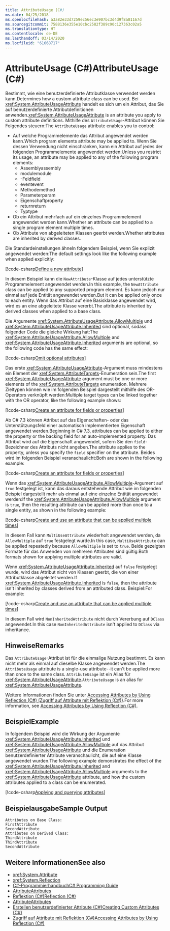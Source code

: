 ```yaml
---
title: AttributeUsage (C#)
ms.date: 04/25/2018
ms.openlocfilehash: a3a82e33d7259ec56ec3e907bc3d4d9f8a01167d
ms.sourcegitcommit: 7588136e355e10cbc2582f389c90c127363c02a5
ms.translationtype: HT
ms.contentlocale: de-DE
ms.lasthandoff: 03/14/2020
ms.locfileid: "61668717"
---
```

# <a name="attributeusage-c"></a><span data-ttu-id="a058a-102">AttributeUsage (C#)</span><span class="sxs-lookup"><span data-stu-id="a058a-102">AttributeUsage (C#)</span></span>

<span data-ttu-id="a058a-103">Bestimmt, wie eine benutzerdefinierte Attributklasse verwendet werden kann.</span><span class="sxs-lookup"><span data-stu-id="a058a-103">Determines how a custom attribute class can be used.</span></span> <span data-ttu-id="a058a-104">Bei <xref:System.AttributeUsageAttribute> handelt es sich um ein Attribut, das Sie auf benutzerdefinierte Attributdefinitionen anwenden.</span><span class="sxs-lookup"><span data-stu-id="a058a-104"><xref:System.AttributeUsageAttribute> is an attribute you apply to custom attribute definitions.</span></span> <span data-ttu-id="a058a-105">Mithilfe des `AttributeUsage`-Attribut können Sie Folgendes steuern:</span><span class="sxs-lookup"><span data-stu-id="a058a-105">The `AttributeUsage` attribute enables you to control:</span></span>

- <span data-ttu-id="a058a-106">Auf welche Programmelemente das Attribut angewendet werden kann.</span><span class="sxs-lookup"><span data-stu-id="a058a-106">Which program elements attribute may be applied to.</span></span> <span data-ttu-id="a058a-107">Wenn Sie dessen Verwendung nicht einschränken, kann ein Attribut auf jedes der folgenden Programmelemente angewendet werden:</span><span class="sxs-lookup"><span data-stu-id="a058a-107">Unless you restrict its usage, an attribute may be applied to any of the following program elements:</span></span>
  - <span data-ttu-id="a058a-108">Assembly</span><span class="sxs-lookup"><span data-stu-id="a058a-108">assembly</span></span>
  - <span data-ttu-id="a058a-109">module</span><span class="sxs-lookup"><span data-stu-id="a058a-109">module</span></span>
  - <span data-ttu-id="a058a-110">-Feld</span><span class="sxs-lookup"><span data-stu-id="a058a-110">field</span></span>
  - <span data-ttu-id="a058a-111">event</span><span class="sxs-lookup"><span data-stu-id="a058a-111">event</span></span>
  - <span data-ttu-id="a058a-112">Methode</span><span class="sxs-lookup"><span data-stu-id="a058a-112">method</span></span>
  - <span data-ttu-id="a058a-113">Parameter</span><span class="sxs-lookup"><span data-stu-id="a058a-113">param</span></span>
  - <span data-ttu-id="a058a-114">Eigenschaft</span><span class="sxs-lookup"><span data-stu-id="a058a-114">property</span></span>
  - <span data-ttu-id="a058a-115">return</span><span class="sxs-lookup"><span data-stu-id="a058a-115">return</span></span>
  - <span data-ttu-id="a058a-116">Typ</span><span class="sxs-lookup"><span data-stu-id="a058a-116">type</span></span>
- <span data-ttu-id="a058a-117">Ob ein Attribut mehrfach auf ein einzelnes Programmelement angewendet werden kann.</span><span class="sxs-lookup"><span data-stu-id="a058a-117">Whether an attribute can be applied to a single program element multiple times.</span></span>
- <span data-ttu-id="a058a-118">Ob Attribute von abgeleiteten Klassen geerbt werden.</span><span class="sxs-lookup"><span data-stu-id="a058a-118">Whether attributes are inherited by derived classes.</span></span>

<span data-ttu-id="a058a-119">Die Standardeinstellungen ähneln folgendem Beispiel, wenn Sie explizit angewendet werden:</span><span class="sxs-lookup"><span data-stu-id="a058a-119">The default settings look like the following example when applied explicitly:</span></span>

[!code-csharp[Define a new attribute](../../../../../samples/snippets/csharp/attributes/NewAttribute.cs#1)]

<span data-ttu-id="a058a-120">In diesem Beispiel kann die `NewAttribute`-Klasse auf jedes unterstützte Programmelement angewendet werden.</span><span class="sxs-lookup"><span data-stu-id="a058a-120">In this example, the `NewAttribute` class can be applied to any supported program element.</span></span> <span data-ttu-id="a058a-121">Es kann jedoch nur einmal auf jede Entität angewendet werden.</span><span class="sxs-lookup"><span data-stu-id="a058a-121">But it can be applied only once to each entity.</span></span> <span data-ttu-id="a058a-122">Wenn das Attribut auf eine Basisklasse angewendet wird, wird es an eine abgeleitete Klasse vererbt.</span><span class="sxs-lookup"><span data-stu-id="a058a-122">The attribute is inherited by derived classes when applied to a base class.</span></span>

<span data-ttu-id="a058a-123">Die Argumente <xref:System.AttributeUsageAttribute.AllowMultiple> und <xref:System.AttributeUsageAttribute.Inherited> sind optional, sodass folgender Code die gleiche Wirkung hat:</span><span class="sxs-lookup"><span data-stu-id="a058a-123">The <xref:System.AttributeUsageAttribute.AllowMultiple> and <xref:System.AttributeUsageAttribute.Inherited> arguments are optional, so the following code has the same effect:</span></span>

[!code-csharp[Omit optional attributes](../../../../../samples/snippets/csharp/attributes/NewAttribute.cs#2)]

<span data-ttu-id="a058a-124">Das erste <xref:System.AttributeUsageAttribute>-Argument muss mindestens ein Element der <xref:System.AttributeTargets>-Enumeration sein.</span><span class="sxs-lookup"><span data-stu-id="a058a-124">The first <xref:System.AttributeUsageAttribute> argument must be one or more elements of the <xref:System.AttributeTargets> enumeration.</span></span> <span data-ttu-id="a058a-125">Mehrere Zieltypen können wie im folgenden Beispiel dargestellt mithilfe des OR-Operators verknüpft werden:</span><span class="sxs-lookup"><span data-stu-id="a058a-125">Multiple target types can be linked together with the OR operator, like the following example shows:</span></span>

[!code-csharp[Create an attribute for fields or properties](../../../../../samples/snippets/csharp/attributes/NewPropertyOrFieldAttribute.cs#1)]

<span data-ttu-id="a058a-126">Ab C# 7.3 können Attribut auf das Eigenschaften- oder das Unterstützungsfeld einer automatisch implementierten Eigenschaft angewendet werden.</span><span class="sxs-lookup"><span data-stu-id="a058a-126">Beginning in C# 7.3, attributes can be applied to either the property or the backing field for an auto-implemented property.</span></span> <span data-ttu-id="a058a-127">Das Attribut wird auf die Eigenschaft angewendet, sofern Sie den `field`-Bezeichner des Attributs nicht angeben.</span><span class="sxs-lookup"><span data-stu-id="a058a-127">The attribute applies to the property, unless you specify the `field` specifier on the attribute.</span></span> <span data-ttu-id="a058a-128">Beides wird im folgenden Beispiel veranschaulicht:</span><span class="sxs-lookup"><span data-stu-id="a058a-128">Both are shown in the following example:</span></span>

[!code-csharp[Create an attribute for fields or properties](../../../../../samples/snippets/csharp/attributes/NewPropertyOrFieldAttribute.cs#2)]

<span data-ttu-id="a058a-129">Wenn das <xref:System.AttributeUsageAttribute.AllowMultiple>-Argument auf `true` festgelegt ist, kann das daraus entstehende Attribut wie im folgenden Beispiel dargestellt mehr als einmal auf eine einzelne Entität angewendet werden:</span><span class="sxs-lookup"><span data-stu-id="a058a-129">If the <xref:System.AttributeUsageAttribute.AllowMultiple> argument is `true`, then the resulting attribute can be applied more than once to a single entity, as shown in the following example:</span></span>

[!code-csharp[Create and use an attribute that can be applied multiple times](../../../../../samples/snippets/csharp/attributes/MultiUseAttribute.cs#1)]

<span data-ttu-id="a058a-130">In diesem Fall kann `MultiUseAttribute` wiederholt angewendet werden, da `AllowMultiple` auf `true` festgelegt wurde.</span><span class="sxs-lookup"><span data-stu-id="a058a-130">In this case, `MultiUseAttribute` can be applied repeatedly because `AllowMultiple` is set to `true`.</span></span> <span data-ttu-id="a058a-131">Beide gezeigten Formate für das Anwenden von mehreren Attributen sind gültig.</span><span class="sxs-lookup"><span data-stu-id="a058a-131">Both formats shown for applying multiple attributes are valid.</span></span>

<span data-ttu-id="a058a-132">Wenn <xref:System.AttributeUsageAttribute.Inherited> auf `false` festgelegt wurde, wird das Attribut nicht von Klassen geerbt, die von einer Attributklasse abgeleitet werden.</span><span class="sxs-lookup"><span data-stu-id="a058a-132">If <xref:System.AttributeUsageAttribute.Inherited> is `false`, then the attribute isn't inherited by classes derived from an attributed class.</span></span> <span data-ttu-id="a058a-133">Beispiel:</span><span class="sxs-lookup"><span data-stu-id="a058a-133">For example:</span></span>

[!code-csharp[Create and use an attribute that can be applied multiple times](../../../../../samples/snippets/csharp/attributes/NonInheritedAttribute.cs#1)]

<span data-ttu-id="a058a-134">In diesem Fall wird `NonInheritedAttribute` nicht durch Vererbung auf `DClass` angewendet.</span><span class="sxs-lookup"><span data-stu-id="a058a-134">In this case `NonInheritedAttribute` isn't applied to `DClass` via inheritance.</span></span>

## <a name="remarks"></a><span data-ttu-id="a058a-135">Hinweise</span><span class="sxs-lookup"><span data-stu-id="a058a-135">Remarks</span></span>

<span data-ttu-id="a058a-136">Das `AttributeUsage`-Attribut ist für die einmalige Nutzung bestimmt. Es kann nicht mehr als einmal auf dieselbe Klasse angewendet werden.</span><span class="sxs-lookup"><span data-stu-id="a058a-136">The `AttributeUsage` attribute is a single-use attribute--it can't be applied more than once to the same class.</span></span> <span data-ttu-id="a058a-137">`AttributeUsage` ist ein Alias für <xref:System.AttributeUsageAttribute>.</span><span class="sxs-lookup"><span data-stu-id="a058a-137">`AttributeUsage` is an alias for <xref:System.AttributeUsageAttribute>.</span></span>

<span data-ttu-id="a058a-138">Weitere Informationen finden Sie unter [Accessing Attributes by Using Reflection (C#) (Zugriff auf Attribute mit Reflektion (C#))](accessing-attributes-by-using-reflection.md).</span><span class="sxs-lookup"><span data-stu-id="a058a-138">For more information, see [Accessing Attributes by Using Reflection (C#)](accessing-attributes-by-using-reflection.md).</span></span>

## <a name="example"></a><span data-ttu-id="a058a-139">Beispiel</span><span class="sxs-lookup"><span data-stu-id="a058a-139">Example</span></span>

<span data-ttu-id="a058a-140">In folgendem Beispiel wird die Wirkung der Argumente <xref:System.AttributeUsageAttribute.Inherited> und <xref:System.AttributeUsageAttribute.AllowMultiple> auf das Attribut <xref:System.AttributeUsageAttribute> und die Enumeration benutzerdefinierter Attribute veranschaulicht, die auf eine Klasse angewendet wurden.</span><span class="sxs-lookup"><span data-stu-id="a058a-140">The following example demonstrates the effect of the <xref:System.AttributeUsageAttribute.Inherited> and <xref:System.AttributeUsageAttribute.AllowMultiple> arguments to the <xref:System.AttributeUsageAttribute> attribute, and how the custom attributes applied to a class can be enumerated.</span></span>

[!code-csharp[Applying and querying attributes](../../../../../samples/snippets/csharp/attributes/Program.cs#1)]

## <a name="sample-output"></a><span data-ttu-id="a058a-141">Beispielausgabe</span><span class="sxs-lookup"><span data-stu-id="a058a-141">Sample Output</span></span>

```text
Attributes on Base Class:
FirstAttribute
SecondAttribute
Attributes on Derived Class:
ThirdAttribute
ThirdAttribute
SecondAttribute
```

## <a name="see-also"></a><span data-ttu-id="a058a-142">Weitere Informationen</span><span class="sxs-lookup"><span data-stu-id="a058a-142">See also</span></span>

- <xref:System.Attribute>
- <xref:System.Reflection>
- [<span data-ttu-id="a058a-143">C#-Programmierhandbuch</span><span class="sxs-lookup"><span data-stu-id="a058a-143">C# Programming Guide</span></span>](../..//index.md)
- [<span data-ttu-id="a058a-144">Attribute</span><span class="sxs-lookup"><span data-stu-id="a058a-144">Attributes</span></span>](../../../..//standard/attributes/index.md)
- [<span data-ttu-id="a058a-145">Reflektion (C#)</span><span class="sxs-lookup"><span data-stu-id="a058a-145">Reflection (C#)</span></span>](../reflection.md)
- [<span data-ttu-id="a058a-146">Attribute</span><span class="sxs-lookup"><span data-stu-id="a058a-146">Attributes</span></span>](index.md)
- [<span data-ttu-id="a058a-147">Erstellen benutzerdefinierter Attribute (C#)</span><span class="sxs-lookup"><span data-stu-id="a058a-147">Creating Custom Attributes (C#)</span></span>](creating-custom-attributes.md)
- [<span data-ttu-id="a058a-148">Zugriff auf Attribute mit Reflektion (C#)</span><span class="sxs-lookup"><span data-stu-id="a058a-148">Accessing Attributes by Using Reflection (C#)</span></span>](accessing-attributes-by-using-reflection.md)
